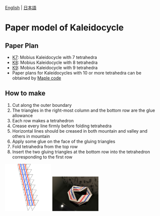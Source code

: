 [English](README.md) | [日本語](README.ja.md) 

# Paper model of Kaleidocycle

## Paper Plan

- [K7](paper-K7.pdf): Mobius Kaleidocycle with 7 tetrahedra
- [K8](paper-K8.pdf): Mobius Kaleidocycle with 8 tetrahedra
- [K9](paper-K9.pdf): Mobius Kaleidocycle with 9 tetrahedra
- Paper plans for Kaleidocycles with 10 or more tetrahedra can be obtained by [Maple code](../Kaleidocycle.mw)

## How to make

1. Cut along the outer boundary
2. The triangles in the right-most column and the bottom row are the glue allowance
3. Each row makes a tetrahedron
4. Crease every line firmly before folding tetrahedra
5. Horizontal lines should be creased in both mountain and valley and others in mountain
6. Apply some glue on the face of the gluing triangles
7. Fold tetrahedra from the top row
8. Insert the two gluing triangles at the bottom row into the tetrahedron corresponding to the first row

<img src="https://github.com/shizuo-kaji/Kaleidocycle/blob/master/paper_model/paper-K8.png?raw=true" width="30%" />
<img src="https://github.com/shizuo-kaji/Kaleidocycle/blob/master/image/K8_origami.jpg?raw=true" width="30%" />
